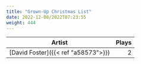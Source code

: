 ```yaml
---
title: "Grown-Up Christmas List"
date: 2022-12-08/2022T07:23:55
weight: 444
---
```




 Artist | Plays 
----- | -----:
[David Foster]({{< ref "a58573">}}) | 2
